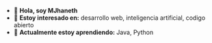 - 👋 **Hola, soy MJhaneth**
- 👀 **Estoy interesado en:** desarrollo web, inteligencia artificial, codigo abierto
- 🌱 **Actualmente estoy aprendiendo:** Java, Python

<!---
MJhaneth/MJhaneth is a ✨ special ✨ repository because its `README.md` (this file) appears on your GitHub profile.
You can click the Preview link to take a look at your changes.
--->
